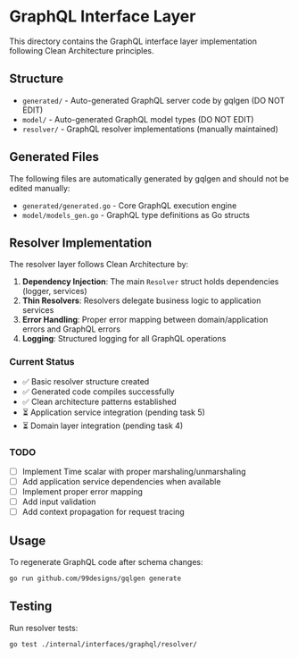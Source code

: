 # GraphQL Interface Layer

This directory contains the GraphQL interface layer implementation following Clean Architecture principles.

## Structure

- `generated/` - Auto-generated GraphQL server code by gqlgen (DO NOT EDIT)
- `model/` - Auto-generated GraphQL model types (DO NOT EDIT)  
- `resolver/` - GraphQL resolver implementations (manually maintained)

## Generated Files

The following files are automatically generated by gqlgen and should not be edited manually:

- `generated/generated.go` - Core GraphQL execution engine
- `model/models_gen.go` - GraphQL type definitions as Go structs

## Resolver Implementation

The resolver layer follows Clean Architecture by:

1. **Dependency Injection**: The main `Resolver` struct holds dependencies (logger, services)
2. **Thin Resolvers**: Resolvers delegate business logic to application services
3. **Error Handling**: Proper error mapping between domain/application errors and GraphQL errors
4. **Logging**: Structured logging for all GraphQL operations

### Current Status

- ✅ Basic resolver structure created
- ✅ Generated code compiles successfully
- ✅ Clean architecture patterns established
- ⏳ Application service integration (pending task 5)
- ⏳ Domain layer integration (pending task 4)

### TODO

- [ ] Implement Time scalar with proper marshaling/unmarshaling
- [ ] Add application service dependencies when available
- [ ] Implement proper error mapping
- [ ] Add input validation
- [ ] Add context propagation for request tracing

## Usage

To regenerate GraphQL code after schema changes:

```bash
go run github.com/99designs/gqlgen generate
```

## Testing

Run resolver tests:

```bash
go test ./internal/interfaces/graphql/resolver/
```
